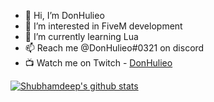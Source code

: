 - 👋 Hi, I’m DonHulieo
- 👀 I’m interested in FiveM development
- 🌱 I’m currently learning Lua
- 📫 Reach me @DonHulieo#0321 on discord
- 📺 Watch me on Twitch - [DonHulieo](https://www.twitch.tv/donhulieo)

<a href="https://github.com/donhulieo">
 <img align="center" src="https://github-readme-stats.vercel.app/api?username=donhulieo&show_icons=true&theme=dark&line_height=27" alt="Shubhamdeep's github stats"/>
</a>

<!---
DonHulieo/DonHulieo is a ✨ special ✨ repository because its `README.md` (this file) appears on your GitHub profile.
You can click the Preview link to take a look at your changes.
--->
